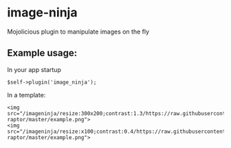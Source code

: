 # image-ninja
Mojolicious plugin to manipulate images on the fly


## Example usage:

In your app startup

```
$self->plugin('image_ninja');
```

In a template:

```
<img src="/imageninja/resize:300x200;contrast:1.3/https://raw.githubusercontent.com/kraih/perl-raptor/master/example.png">
<img src="/imageninja/resize:x100;contrast:0.4/https://raw.githubusercontent.com/kraih/perl-raptor/master/example.png">
```
